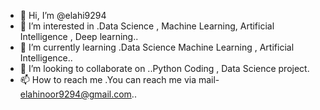- 👋 Hi, I’m @elahi9294
- 👀 I’m interested in .Data Science , Machine Learning, Artificial Intelligence , Deep learning..
- 🌱 I’m currently learning .Data Science Machine Learning , Artificial Intelligence..
- 💞️ I’m looking to collaborate on ..Python Coding , Data Science project.
- 📫 How to reach me .You can reach me via mail- elahinoor9294@gmail.com..

<!---
elahi9294/elahi9294 is a ✨ special ✨ repository because its `README.md` (this file) appears on your GitHub profile.
You can click the Preview link to take a look at your changes.
--->
